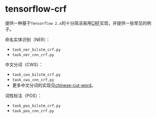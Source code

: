 # tensorflow-crf

提供一种基于`Tensorflow 2.x`的十分简洁易用[CRF](./crf.py)实现，并提供一些常见的例子。



命名实体识别（NER）：

- `task_ner_bilstm_crf.py`
- `task_ner_cnn_crf.py`

中文分词（CWS）：

- `task_cws_bilstm_crf.py`
- `task_cws_cnn_crf.py`
- 更多中文分词的实现见[chinese-cut-word](https://github.com/allenwind/chinese-cut-word)。

词性标注（POS）：

- `task_pos_bilstm_crf.py`
- `task_pos_cnn_crf.py`
